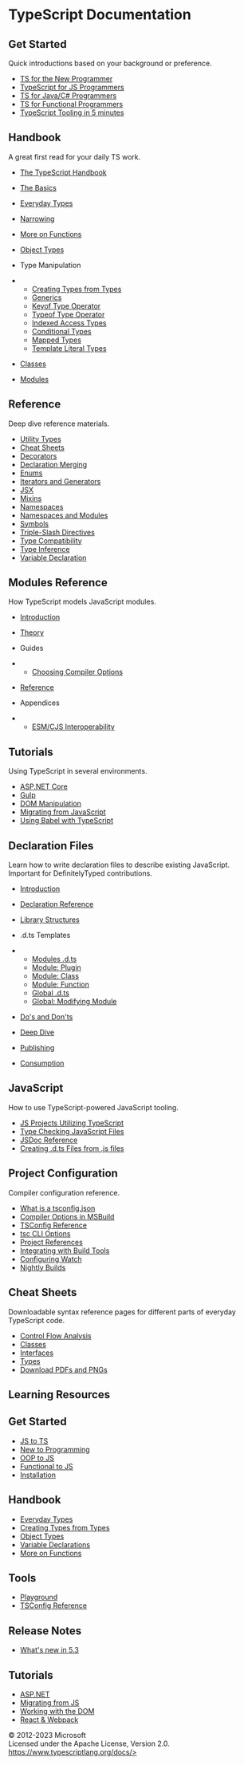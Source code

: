 TypeScript Documentation
========================

 
 
 
Get Started
-----------

Quick introductions based on your background or preference.

-   [TS for the New Programmer](handbook/typescript-from-scratch)
-   [TypeScript for JS Programmers](handbook/typescript-in-5-minutes)
-   [TS for Java/C\# Programmers](handbook/typescript-in-5-minutes-oop)
-   [TS for Functional
    Programmers](handbook/typescript-in-5-minutes-func)
-   [TypeScript Tooling in 5
    minutes](handbook/typescript-tooling-in-5-minutes)


 
Handbook
--------

A great first read for your daily TS work.

-   [The TypeScript Handbook](handbook/intro)

-   [The Basics](handbook/2/basic-types)

-   [Everyday Types](handbook/2/everyday-types)

-   [Narrowing](handbook/2/narrowing)

-   [More on Functions](handbook/2/functions)

-   [Object Types](handbook/2/objects)

-   Type Manipulation

-   -   [Creating Types from Types](handbook/2/types-from-types)
    -   [Generics](handbook/2/generics)
    -   [Keyof Type Operator](handbook/2/keyof-types)
    -   [Typeof Type Operator](handbook/2/typeof-types)
    -   [Indexed Access Types](handbook/2/indexed-access-types)
    -   [Conditional Types](handbook/2/conditional-types)
    -   [Mapped Types](handbook/2/mapped-types)
    -   [Template Literal Types](handbook/2/template-literal-types)

-   [Classes](handbook/2/classes)

-   [Modules](handbook/2/modules)


 
Reference
---------

Deep dive reference materials.

-   [Utility Types](handbook/utility-types)
-   [Cheat Sheets](../cheatsheets)
-   [Decorators](handbook/decorators)
-   [Declaration Merging](handbook/declaration-merging)
-   [Enums](handbook/enums)
-   [Iterators and Generators](handbook/iterators-and-generators)
-   [JSX](handbook/jsx)
-   [Mixins](handbook/mixins)
-   [Namespaces](handbook/namespaces)
-   [Namespaces and Modules](handbook/namespaces-and-modules)
-   [Symbols](handbook/symbols)
-   [Triple-Slash Directives](handbook/triple-slash-directives)
-   [Type Compatibility](handbook/type-compatibility)
-   [Type Inference](handbook/type-inference)
-   [Variable Declaration](handbook/variable-declarations)


 
Modules Reference
-----------------

How TypeScript models JavaScript modules.

-   [Introduction](handbook/modules/introduction)

-   [Theory](handbook/modules/theory)

-   Guides

-   -   [Choosing Compiler
        Options](handbook/modules/guides/choosing-compiler-options)

-   [Reference](handbook/modules/reference)

-   Appendices

-   -   [ESM/CJS
        Interoperability](handbook/modules/appendices/esm-cjs-interop)


 
Tutorials
---------

Using TypeScript in several environments.

-   [ASP.NET Core](handbook/asp-net-core)
-   [Gulp](handbook/gulp)
-   [DOM Manipulation](handbook/dom-manipulation)
-   [Migrating from JavaScript](handbook/migrating-from-javascript)
-   [Using Babel with TypeScript](handbook/babel-with-typescript)


 
Declaration Files
-----------------

Learn how to write declaration files to describe existing JavaScript.
Important for DefinitelyTyped contributions.

-   [Introduction](handbook/declaration-files/introduction)

-   [Declaration Reference](handbook/declaration-files/by-example)

-   [Library Structures](handbook/declaration-files/library-structures)

-   .d.ts Templates

-   -   [Modules
        .d.ts](handbook/declaration-files/templates/module-d-ts)
    -   [Module:
        Plugin](handbook/declaration-files/templates/module-plugin-d-ts)
    -   [Module:
        Class](handbook/declaration-files/templates/module-class-d-ts)
    -   [Module:
        Function](handbook/declaration-files/templates/module-function-d-ts)
    -   [Global .d.ts](handbook/declaration-files/templates/global-d-ts)
    -   [Global: Modifying
        Module](handbook/declaration-files/templates/global-modifying-module-d-ts)

-   [Do\'s and Don\'ts](handbook/declaration-files/do-s-and-don-ts)

-   [Deep Dive](handbook/declaration-files/deep-dive)

-   [Publishing](handbook/declaration-files/publishing)

-   [Consumption](handbook/declaration-files/consumption)


 
JavaScript
----------

How to use TypeScript-powered JavaScript tooling.

-   [JS Projects Utilizing TypeScript](handbook/intro-to-js-ts)
-   [Type Checking JavaScript
    Files](handbook/type-checking-javascript-files)
-   [JSDoc Reference](handbook/jsdoc-supported-types)
-   [Creating .d.ts Files from .js
    files](handbook/declaration-files/dts-from-js)


 
Project Configuration
---------------------

Compiler configuration reference.

-   [What is a tsconfig.json](handbook/tsconfig-json)
-   [Compiler Options in MSBuild](handbook/compiler-options-in-msbuild)
-   [TSConfig Reference](../tsconfig)
-   [tsc CLI Options](handbook/compiler-options)
-   [Project References](handbook/project-references)
-   [Integrating with Build
    Tools](handbook/integrating-with-build-tools)
-   [Configuring Watch](handbook/configuring-watch)
-   [Nightly Builds](handbook/nightly-builds)


 
Cheat Sheets
------------

Downloadable syntax reference pages for different parts of everyday
TypeScript code.

-   [Control Flow
    Analysis](../static/typescript%20control%20flow%20analysis-8a549253ad8470850b77c4c5c351d457.png)
-   [Classes](../static/typescript%20classes-83cc6f8e42ba2002d5e2c04221fa78f9.png)
-   [Interfaces](../static/typescript%20interfaces-34f1ad12132fb463bd1dfe5b85c5b2e6.png)
-   [Types](../static/typescript%20types-ae199d69aeecf7d4a2704a528d0fd3f9.png)
-   [Download PDFs and PNGs](../assets/typescript-cheat-sheets.zip)




 
Learning Resources 
------------------

 
 
Get Started
-----------

-   [JS to TS](handbook/typescript-in-5-minutes)
-   [New to Programming](handbook/typescript-from-scratch)
-   [OOP to JS](handbook/typescript-in-5-minutes-oop)
-   [Functional to JS](handbook/typescript-in-5-minutes-func)
-   [Installation](../download)


 
Handbook
--------

-   [Everyday Types](handbook/2/everyday-types)
-   [Creating Types from Types](handbook/2/types-from-types)
-   [Object Types](handbook/2/objects)
-   [Variable Declarations](handbook/variable-declarations)
-   [More on Functions](handbook/2/functions)


 
Tools
-----

-   [Playground](https://www.typescriptlang.org/play/)
-   [TSConfig Reference](../tsconfig/index)

Release Notes 
-------------

-   [What\'s new in
    5.3](https://www.typescriptlang.org/docs/handbook/release-notes/typescript-5-3.html)


 
Tutorials
---------

-   [ASP.NET](handbook/asp-net-core)
-   [Migrating from JS](handbook/migrating-from-javascript)
-   [Working with the DOM](handbook/dom-manipulation)
-   [React & Webpack](handbook/react-&-webpack)




 
© 2012-2023 Microsoft\
Licensed under the Apache License, Version 2.0.\
https://www.typescriptlang.org/docs/>

